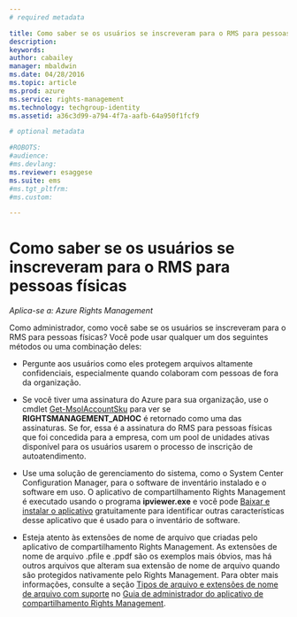 ```yaml
---
# required metadata

title: Como saber se os usuários se inscreveram para o RMS para pessoas físicas | Azure RMS
description:
keywords:
author: cabailey
manager: mbaldwin
ms.date: 04/28/2016
ms.topic: article
ms.prod: azure
ms.service: rights-management
ms.technology: techgroup-identity
ms.assetid: a36c3d99-a794-4f7a-aafb-64a950f1fcf9

# optional metadata

#ROBOTS:
#audience:
#ms.devlang:
ms.reviewer: esaggese
ms.suite: ems
#ms.tgt_pltfrm:
#ms.custom:

---
```



# Como saber se os usuários se inscreveram para o RMS para pessoas físicas

*Aplica-se a: Azure Rights Management*

Como administrador, como você sabe se os usuários se inscreveram para o RMS para pessoas físicas? Você pode usar qualquer um dos seguintes métodos ou uma combinação deles:

-   Pergunte aos usuários como eles protegem arquivos altamente confidenciais, especialmente quando colaboram com pessoas de fora da organização.

-   Se você tiver uma assinatura do Azure para sua organização, use o cmdlet [Get-MsolAccountSku](https://msdn.microsoft.com/library/azure/dn194118.aspx) para ver se **RIGHTSMANAGEMENT_ADHOC** é retornado como uma das assinaturas. Se for, essa é a assinatura do RMS para pessoas físicas que foi concedida para a empresa, com um pool de unidades ativas disponível para os usuários usarem o processo de inscrição de autoatendimento.

-   Use uma solução de gerenciamento do sistema, como o System Center Configuration Manager, para o software de inventário instalado e o software em uso. O aplicativo de compartilhamento Rights Management é executado usando o programa **ipviewer.exe** e você pode [Baixar e instalar o aplicativo](http://go.microsoft.com/fwlink/?LinkId=303970) gratuitamente para identificar outras características desse aplicativo que é usado para o inventário de software.

-   Esteja atento às extensões de nome de arquivo que criadas pelo aplicativo de compartilhamento Rights Management. As extensões de nome de arquivo .pfile e .ppdf são os exemplos mais óbvios, mas há outros arquivos que alteram sua extensão de nome de arquivo quando são protegidos nativamente pelo Rights Management. Para obter mais informações, consulte a seção [Tipos de arquivo e extensões de nome de arquivo com suporte](../rms-client/sharing-app-admin-guide-technical.md#supported-file-types-and-file-name-extensions) no [Guia de administrador do aplicativo de compartilhamento Rights Management](http://technet.microsoft.com/library/dn339003.aspx).



<!--HONumber=Apr16_HO4-->


